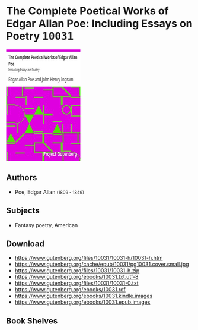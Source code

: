 # The Complete Poetical Works of Edgar Allan Poe: Including Essays on Poetry <kbd>10031</kbd>

![](./cover.medium.jpg "")

## Authors


 - Poe, Edgar Allan <small>(1809 - 1849)</small>

## Subjects


 - Fantasy poetry, American

## Download


 - https://www.gutenberg.org/files/10031/10031-h/10031-h.htm
 - https://www.gutenberg.org/cache/epub/10031/pg10031.cover.small.jpg
 - https://www.gutenberg.org/files/10031/10031-h.zip
 - https://www.gutenberg.org/ebooks/10031.txt.utf-8
 - https://www.gutenberg.org/files/10031/10031-0.txt
 - https://www.gutenberg.org/ebooks/10031.rdf
 - https://www.gutenberg.org/ebooks/10031.kindle.images
 - https://www.gutenberg.org/ebooks/10031.epub.images

## Book Shelves


